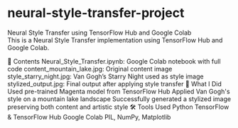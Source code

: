 # neural-style-transfer-project
Neural Style Transfer using TensorFlow Hub and Google Colab  
This is a Neural Style Transfer implementation using TensorFlow Hub and Google Colab.

📁 Contents
Neural_Style_Transfer.ipynb: Google Colab notebook with full code
content_mountain_lake.jpg: Original content image
style_starry_night.jpg: Van Gogh’s Starry Night used as style image
stylized_output.jpg: Final output after applying style transfer
🧠 What I Did
Used pre-trained Magenta model from TensorFlow Hub
Applied Van Gogh's style on a mountain lake landscape
Successfully generated a stylized image preserving both content and artistic style
🛠 Tools Used
Python
TensorFlow & TensorFlow Hub
Google Colab
PIL, NumPy, Matplotlib
